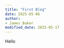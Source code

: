 ```yaml
---
title: "First Blog"
date: 2025-05-06
author:
- James Baker
modified_date: 2025-05-17
---
```


Hello

